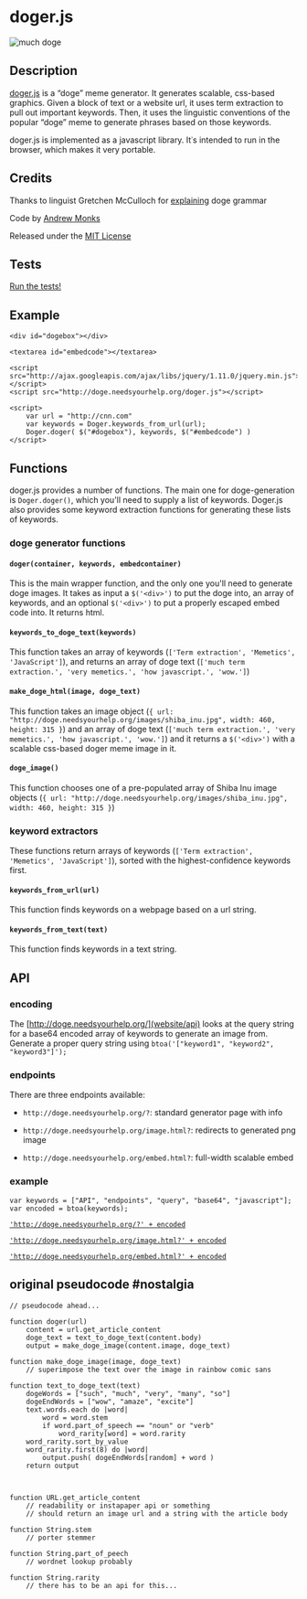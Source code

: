 #	doger.js

![ much doge ](http://doge.needsyourhelp.org/images/logo.png "much doge")

## Description

[doger.js](http://doge.needsyourhelp.org/) is a “doge” meme generator. It generates scalable, css-based graphics. Given a block of text or a website url, it uses term extraction to pull out important keywords. Then, it uses the linguistic conventions of the popular “doge” meme to generate phrases based on those keywords.

doger.js is implemented as a javascript library. It᾿s intended to run in the browser, which makes it very portable.

## Credits

Thanks to linguist Gretchen McCulloch for [explaining](http://the-toast.net/2014/02/06/linguist-explains-grammar-doge-wow/) doge grammar

Code by [Andrew Monks](http://monks.co)

Released under the [MIT License](http://github.com/amonks/doger.js/blob/gh-pages/LICENSE)

## Tests

[Run the tests!](http://doge.needsyourhelp.org/test.html)

## Example

	<div id="dogebox"></div>
	
	<textarea id="embedcode"></textarea>

	<script src="http://ajax.googleapis.com/ajax/libs/jquery/1.11.0/jquery.min.js"></script>
	<script src="http://doge.needsyourhelp.org/doger.js"></script>

	<script>
		var url = "http://cnn.com"
		var keywords = Doger.keywords_from_url(url);
		Doger.doger( $("#dogebox"), keywords, $("#embedcode") )
	</script>

## Functions

doger.js provides a number of functions. The main one for doge-generation is `Doger.doger()`, which you'll need to supply a list of keywords. Doger.js also provides some keyword extraction functions for generating these lists of keywords.

### doge generator functions

#### `doger(container, keywords, embedcontainer)`

This is the main wrapper function, and the only one you'll need to generate doge images. It takes as input a `$('<div>')` to put the doge into, an array of keywords, and an optional `$('<div>')` to put a properly escaped embed code into. It returns html.

#### `keywords_to_doge_text(keywords)`

This function takes an array of keywords (`['Term extraction', 'Memetics', 'JavaScript']`), and returns an array of doge text (`['much term extraction.', 'very memetics.', 'how javascript.', 'wow.']`)

#### `make_doge_html(image, doge_text)`

This function takes an image object (`{ url: "http://doge.needsyourhelp.org/images/shiba_inu.jpg", width: 460, height: 315 }`) and an array of doge text (`['much term extraction.', 'very memetics.', 'how javascript.', 'wow.']`) and it returns a `$('<div>')` with a scalable css-based doger meme image in it.

#### `doge_image()`

This function chooses one of a pre-populated array of Shiba Inu image objects (`{ url: "http://doge.needsyourhelp.org/images/shiba_inu.jpg", width: 460, height: 315 }`)

### keyword extractors

These functions return arrays of keywords (`['Term extraction', 'Memetics', 'JavaScript']`), sorted with the highest-confidence keywords first.

#### `keywords_from_url(url)`

This function finds keywords on a webpage based on a url string.

#### `keywords_from_text(text)`

This function finds keywords in a text string.

## API

### encoding

The [http://doge.needsyourhelp.org/](website/api) looks at the query string for a base64 encoded array of keywords to generate an image from. Generate a proper query string using `btoa('["keyword1", "keyword2", "keyword3"]');`

### endpoints

There are three endpoints available:

*	`http://doge.needsyourhelp.org/?`: standard generator page with info

*	`http://doge.needsyourhelp.org/image.html?`: redirects to generated png image

*	`http://doge.needsyourhelp.org/embed.html?`: full-width scalable embed

### example

	var keywords = ["API", "endpoints", "query", "base64", "javascript"];
	var encoded = btoa(keywords);

[`'http://doge.needsyourhelp.org/?' + encoded`](http://doge.needsyourhelp.org/?QVBJLGVuZHBvaW50cyxxdWVyeSxiYXNlNjQsamF2YXNjcmlwdA==)

[`'http://doge.needsyourhelp.org/image.html?' + encoded`](http://doge.needsyourhelp.org/image.html?QVBJLGVuZHBvaW50cyxxdWVyeSxiYXNlNjQsamF2YXNjcmlwdA==)

[`'http://doge.needsyourhelp.org/embed.html?' + encoded`](http://doge.needsyourhelp.org/embed.html?QVBJLGVuZHBvaW50cyxxdWVyeSxiYXNlNjQsamF2YXNjcmlwdA==)

## original pseudocode #nostalgia

	// pseudocode ahead...

	function doger(url)
		content = url.get_article_content
		doge_text = text_to_doge_text(content.body)
		output = make_doge_image(content.image, doge_text)

	function make_doge_image(image, doge_text)
		// superimpose the text over the image in rainbow comic sans

	function text_to_doge_text(text)
		dogeWords = ["such", "much", "very", "many", "so"]
		dogeEndWords = ["wow", "amaze", "excite"]
		text.words.each do |word|
			word = word.stem
			if word.part_of_speech == "noun" or "verb"
				word_rarity[word] = word.rarity
		word_rarity.sort_by_value
		word_rarity.first(8) do |word|
			output.push( dogeEndWords[random] + word )
		return output



	function URL.get_article_content
		// readability or instapaper api or something
		// should return an image url and a string with the article body

	function String.stem
		// porter stemmer

	function String.part_of_peech
		// wordnet lookup probably

	function String.rarity
		// there has to be an api for this...